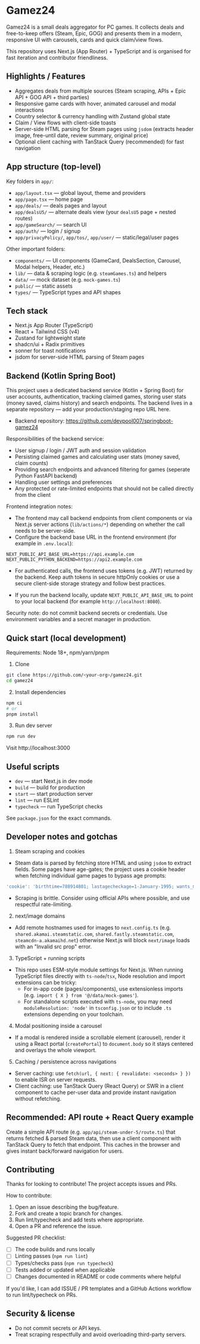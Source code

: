 # Gamez24

Gamez24 is a small deals aggregator for PC games. It collects deals and free-to-keep offers (Steam, Epic, GOG) and presents them in a modern, responsive UI with carousels, cards and quick claim/view flows.

This repository uses Next.js (App Router) + TypeScript and is organised for fast iteration and contributor friendliness.

## Highlights / Features

- Aggregates deals from multiple sources (Steam scraping, APIs + Epic API + GOG API + third parties)
- Responsive game cards with hover, animated carousel and modal interactions
- Country selector & currency handling with Zustand global state
- Claim / View flows with client-side toasts
- Server-side HTML parsing for Steam pages using `jsdom` (extracts header image, free-until date, review summary, original price)
- Optional client caching with TanStack Query (recommended) for fast navigation

## App structure (top-level)

Key folders in `app/`:

- `app/layout.tsx` — global layout, theme and providers
- `app/page.tsx` — home page
- `app/deals/` — deals pages and layout
- `app/dealsU5/` — alternate deals view (your `dealsU5` page + nested routes)
- `app/gameSearch/` — search UI
- `app/auth/` — login / signup
- `app/privacyPolicy/`, `app/tos/`, `app/user/` — static/legal/user pages

Other important folders:

- `components/` — UI components (GameCard, DealsSection, Carousel, Modal helpers, Header, etc.)
- `lib/` — data & scraping logic (e.g. `steamGames.ts`) and helpers
- `data/` — mock dataset (e.g. `mock-games.ts`)
- `public/` — static assets
- `types/` — TypeScript types and API shapes

## Tech stack

- Next.js App Router (TypeScript)
- React + Tailwind CSS (v4)
- Zustand for lightweight state
- shadcn/ui + Radix primitives
- sonner for toast notifications
- jsdom for server-side HTML parsing of Steam pages

## Backend (Kotlin Spring Boot)

This project uses a dedicated backend service (Kotlin + Spring Boot) for user accounts, authentication, tracking claimed games, storing user stats (money saved, claims history) and search endpoints. The backend lives in a separate repository — add your production/staging repo URL here.

- Backend repository: https://github.com/devpool007/springboot-gamez24

Responsibilities of the backend service:

- User signup / login / JWT auth and session validation
- Persisting claimed games and calculating user stats (money saved, claim counts)
- Providing search endpoints and advanced filtering for games (seperate Python FastAPI backend)
- Handling user settings and preferences
- Any protected or rate-limited endpoints that should not be called directly from the client

Frontend integration notes:

- The frontend may call backend endpoints from client components or via Next.js server actions (`lib/actions/*`) depending on whether the call needs to be server-side.
- Configure the backend base URL in the frontend environment (for example in `.env.local`):

```env
NEXT_PUBLIC_API_BASE_URL=https://api.example.com
NEXT_PUBLIC_PYTHON_BACKEND=https://api2.example.com
```

- For authenticated calls, the frontend uses tokens (e.g. JWT) returned by the backend. Keep auth tokens in secure httpOnly cookies or use a secure client-side storage strategy and follow best practices.

- If you run the backend locally, update `NEXT_PUBLIC_API_BASE_URL` to point to your local backend (for example `http://localhost:8080`).

Security note: do not commit backend secrets or credentials. Use environment variables and a secret manager in production.

## Quick start (local development)

Requirements: Node 18+, npm/yarn/pnpm

1. Clone

```bash
git clone https://github.com/<your-org>/gamez24.git
cd gamez24
```

2. Install dependencies

```bash
npm ci
# or
pnpm install
```

3. Run dev server

```bash
npm run dev
```

Visit http://localhost:3000

## Useful scripts

- `dev` — start Next.js in dev mode
- `build` — build for production
- `start` — start production server
- `lint` — run ESLint
- `typecheck` — run TypeScript checks

See `package.json` for the exact commands.

## Developer notes and gotchas

1) Steam scraping and cookies

- Steam data is parsed by fetching store HTML and using `jsdom` to extract fields. Some pages have age-gates; the project uses a cookie header when fetching individual game pages to bypass age prompts:

```js
'cookie': 'birthtime=788914801; lastagecheckage=1-January-1995; wants_mature_content=1'
```

- Scraping is brittle. Consider using official APIs where possible, and use respectful rate-limiting.

2) next/image domains

- Add remote hostnames used for images to `next.config.ts` (e.g. `shared.akamai.steamstatic.com`, `shared.fastly.steamstatic.com`, `steamcdn-a.akamaihd.net`) otherwise Next.js will block `next/image` loads with an "Invalid src prop" error.

3) TypeScript + running scripts

- This repo uses ESM-style module settings for Next.js. When running TypeScript files directly with `ts-node`/`tsx`, Node resolution and import extensions can be tricky:
	- For in-app code (pages/components), use extensionless imports (e.g. `import { X } from '@/data/mock-games'`).
	- For standalone scripts executed with `ts-node`, you may need `moduleResolution: 'node'` in `tsconfig.json` or to include `.ts` extensions depending on your toolchain.

4) Modal positioning inside a carousel

- If a modal is rendered inside a scrollable element (carousel), render it using a React portal (`createPortal`) to `document.body` so it stays centered and overlays the whole viewport.

5) Caching / persistence across navigations

- Server caching: use `fetch(url, { next: { revalidate: <seconds> } })` to enable ISR on server requests.
- Client caching: use TanStack Query (React Query) or SWR in a client component to cache per-user data and provide instant navigation without refetching.

## Recommended: API route + React Query example

Create a simple API route (e.g. `app/api/steam-under-5/route.ts`) that returns fetched & parsed Steam data, then use a client component with TanStack Query to fetch that endpoint. This caches in the browser and gives instant back/forward navigation for users.

## Contributing

Thanks for looking to contribute! The project accepts issues and PRs.

How to contribute:

1. Open an issue describing the bug/feature.
2. Fork and create a topic branch for changes.
3. Run lint/typecheck and add tests where appropriate.
4. Open a PR and reference the issue.

Suggested PR checklist:

- [ ] The code builds and runs locally
- [ ] Linting passes (`npm run lint`)
- [ ] Types/checks pass (`npm run typecheck`)
- [ ] Tests added or updated when applicable
- [ ] Changes documented in README or code comments where helpful

If you'd like, I can add ISSUE / PR templates and a GitHub Actions workflow to run lint/typecheck on PRs.

## Security & license

- Do not commit secrets or API keys.
- Treat scraping respectfully and avoid overloading third-party servers.




